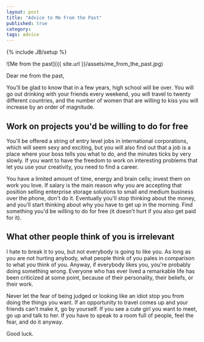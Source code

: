 ```yaml
---
layout: post
title: "Advice to Me From the Past"
published: true
category:
tags: advice
---
```

{% include JB/setup %}

![Me from the past]({{ site.url }}/assets/me_from_the_past.jpg)

Dear me from the past,

You'll be glad to know that in a few years, high school will be over. You will go out drinking with your friends every weekend, you will travel to twenty different countries, and the number of women that are willing to kiss you will increase by an order of magnitude.

## Work on projects you'd be willing to do for free

You'll be offered a string of entry level jobs in international corporations, which will seem sexy and exciting, but you will also find out that a job is a place where your boss tells you what to do, and the minutes ticks by very slowly. If you want to have the freedom to work on interesting problems that let you use your creativity, you need to find a career.

You have a limited amount of time, energy and brain cells; invest them on work you love. If salary is the main reason why you are accepting that position selling enterprise storage solutions to small and medium business over the phone, don't do it. Eventually you'll stop thinking about the money, and you'll start thinking about why you have to get up in the morning. Find something you'd be willing to do for free (it doesn't hurt if you also get paid for it).

## What other people think of you is irrelevant

I hate to break it to you, but not everybody is going to like you. As long as you are not hurting anybody, what people think of you pales in comparison to what *you* think of you. Anyway, if everybody likes you, you're probably doing something wrong. Everyone who has ever lived a remarkable life has been criticized at some point, because of their personality, their beliefs, or their work.

Never let the fear of being judged or looking like an idiot stop you from doing the things you want. If an opportunity to travel comes up and your friends can't make it, go by yourself. If you see a cute girl you want to meet, go up and talk to her. If you have to speak to a room full of people, feel the fear, and do it anyway.

Good luck.

